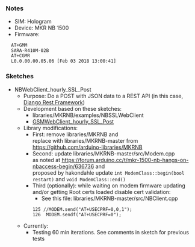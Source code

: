 ### Notes
* SIM: Hologram
* Device: MKR NB 1500
* Firmware:
```
  AT+GMM
  SARA-R410M-02B
  AT+CGMR
  L0.0.00.00.05.06 [Feb 03 2018 13:00:41]
```

### Sketches
* NBWebClient_hourly_SSL_Post
     * Purpose: Do a POST with JSON data to a REST API (in this case, [Django Rest Framework](https://www.django-rest-framework.org/))
     * Development based on these sketches: 
         * libraries/MKRNB/examples/NBSSLWebClient
         * [GSMWebClient_hourly_SSL_Post](https://github.com/johnedstone/mkrgsm1400-post-json-ssl)
     * Library modifications:
         * First: remove libraries/MKRNB and\
         replace with libraries/MKRNB-master from https://github.com/arduino-libraries/MKRNB
         * Second: update libraries/MKRNB-master/src/Modem.cpp\
         as noted at https://forum.arduino.cc/t/mkr-1500-nb-hangs-on-nbaccess-begin/636736 and\
         proposed by hakondahle update `int ModemClass::begin(bool restart)` and `void ModemClass::end()`
         * Third (optionally): while waiting on modem firmware updating and/or getting Root certs loaded disable cert validation:
             * See this file: libraries/MKRNB-master/src/NBClient.cpp
             ```
             125 //MODEM.send("AT+USECPRF=0,0,1");
             126  MODEM.sendf("AT+USECPRF=0");
             ```
     * Currently:
         * Testing 60 min iterations.  See comments in sketch for previous tests

<!---
# vim: ai et ts=4 sw=4 sts=4 nu
->
